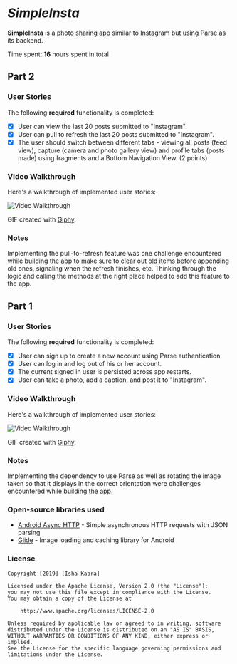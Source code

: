 # *SimpleInsta*

**SimpleInsta** is a photo sharing app similar to Instagram but using Parse as its backend.

Time spent: **16** hours spent in total

## Part 2 

### User Stories

The following **required** functionality is completed:

- [x] User can view the last 20 posts submitted to "Instagram".
- [x] User can pull to refresh the last 20 posts submitted to "Instagram".
- [x] The user should switch between different tabs - viewing all posts (feed view), capture (camera and photo gallery view) and profile tabs (posts made) using fragments and a Bottom Navigation View. (2 points)

### Video Walkthrough

Here's a walkthrough of implemented user stories:

<img src='https://media.giphy.com/media/9xv9iDIkMrrqarXb8N/giphy.gif' title='Video Walkthrough' width='' alt='Video Walkthrough' />

GIF created with [Giphy](giphy.com).

### Notes

Implementing the pull-to-refresh feature was one challenge encountered while building the app to make sure to clear out old items before appending old ones, signaling when the refresh finishes, etc. Thinking through the logic and calling the methods at the right place helped to add this feature to the app.

## Part 1

### User Stories

The following **required** functionality is completed:

- [x] User can sign up to create a new account using Parse authentication.
- [x] User can log in and log out of his or her account.
- [x] The current signed in user is persisted across app restarts.
- [x] User can take a photo, add a caption, and post it to "Instagram".

### Video Walkthrough

Here's a walkthrough of implemented user stories:

<img src='https://media.giphy.com/media/psnh56yZTLfPKqCHjL/giphy.gif' title='Video Walkthrough' width='' alt='Video Walkthrough' />

GIF created with [Giphy](giphy.com).

### Notes

Implementing the dependency to use Parse as well as rotating the image taken so that it displays in the correct orientation were challenges encountered while building the app.

### Open-source libraries used

- [Android Async HTTP](https://github.com/loopj/android-async-http) - Simple asynchronous HTTP requests with JSON parsing
- [Glide](https://github.com/bumptech/glide) - Image loading and caching library for Android

### License

    Copyright [2019] [Isha Kabra]

    Licensed under the Apache License, Version 2.0 (the "License");
    you may not use this file except in compliance with the License.
    You may obtain a copy of the License at

        http://www.apache.org/licenses/LICENSE-2.0

    Unless required by applicable law or agreed to in writing, software
    distributed under the License is distributed on an "AS IS" BASIS,
    WITHOUT WARRANTIES OR CONDITIONS OF ANY KIND, either express or implied.
    See the License for the specific language governing permissions and
    limitations under the License.
